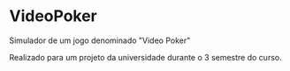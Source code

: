 # VideoPoker

Simulador de um jogo denominado "Video Poker"

Realizado para um projeto da universidade durante o 3 semestre do curso.
